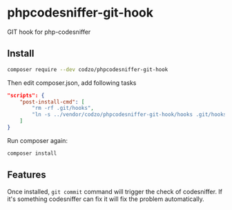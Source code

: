 # phpcodesniffer-git-hook
GIT hook for php-codesniffer

## Install
```bash
composer require --dev codzo/phpcodesniffer-git-hook
```
Then edit composer.json, add following tasks
```json
"scripts": {
    "post-install-cmd": [
        "rm -rf .git/hooks",
        "ln -s ../vendor/codzo/phpcodesniffer-git-hook/hooks .git/hooks"
    ]
}
```
Run composer again:
```bash
composer install
```

## Features
Once installed, `git commit` command will trigger the check of codesniffer. If it's something codesniffer can fix it will fix the problem automatically.
